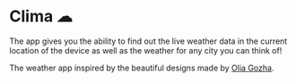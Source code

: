 # Clima ☁

The app gives you the ability to find out the live weather data in the current location of the device as well as the weather for any city you can think of!

The weather app inspired by the beautiful designs made by [Olia Gozha](https://dribbble.com/shots/4663154-). 
